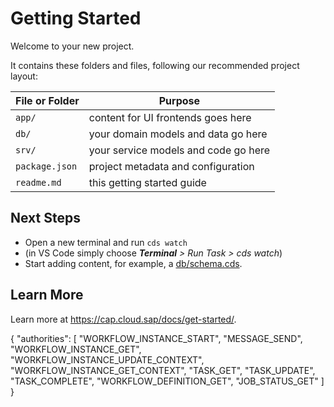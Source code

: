 # Getting Started

Welcome to your new project.

It contains these folders and files, following our recommended project layout:

File or Folder | Purpose
---------|----------
`app/` | content for UI frontends goes here
`db/` | your domain models and data go here
`srv/` | your service models and code go here
`package.json` | project metadata and configuration
`readme.md` | this getting started guide


## Next Steps

- Open a new terminal and run `cds watch` 
- (in VS Code simply choose _**Terminal** > Run Task > cds watch_)
- Start adding content, for example, a [db/schema.cds](db/schema.cds).


## Learn More

Learn more at https://cap.cloud.sap/docs/get-started/.


{
	"authorities": [
		"WORKFLOW_INSTANCE_START",
		"MESSAGE_SEND",
		"WORKFLOW_INSTANCE_GET",
		"WORKFLOW_INSTANCE_UPDATE_CONTEXT",
		"WORKFLOW_INSTANCE_GET_CONTEXT",
		"TASK_GET",
		"TASK_UPDATE",
		"TASK_COMPLETE",
		"WORKFLOW_DEFINITION_GET",
		"JOB_STATUS_GET"
	]
}